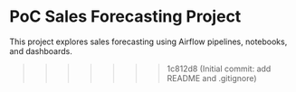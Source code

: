
# PoC Sales Forecasting Project

This project explores sales forecasting using Airflow pipelines, notebooks, and dashboards.

>>>>>>> 1c812d8 (Initial commit: add README and .gitignore)